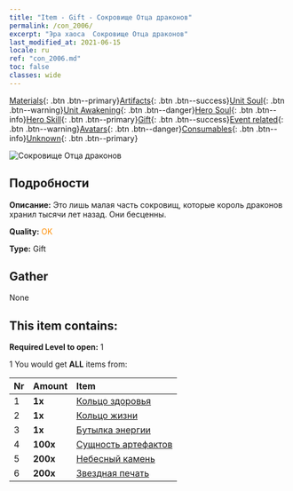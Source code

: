 ```yaml
---
title: "Item - Gift - Сокровище Отца драконов"
permalink: /con_2006/
excerpt: "Эра хаоса  Сокровище Отца драконов"
last_modified_at: 2021-06-15
locale: ru
ref: "con_2006.md"
toc: false
classes: wide
---
```

 [Materials](/ItemsRU/){: .btn .btn--primary}[Artifacts](/ItemsRU/Artifacts/){: .btn .btn--success}[Unit Soul](/ItemsRU/UnitSoul/){: .btn .btn--warning}[Unit Awakening](/ItemsRU/UnitAwakening/){: .btn .btn--danger}[Hero Soul](/ItemsRU/HeroSoul/){: .btn .btn--info}[Hero Skill](/ItemsRU/HeroSkill/){: .btn .btn--primary}[Gift](/ItemsRU/Gift/){: .btn .btn--success}[Event related](/ItemsRU/Events/){: .btn .btn--warning}[Avatars](/ItemsRU/Avatars/){: .btn .btn--danger}[Consumables](/ItemsRU/Consumables/){: .btn .btn--info}[Unknown](/ItemsRU/Unknown/){: .btn .btn--primary}

 ![Сокровище Отца драконов](/images/t/BloodoftheDragon_1.png)

## Подробности
 **Описание:** Это лишь малая часть сокровищ, которые король драконов хранил тысячи лет назад. Они бесценны.

 **Quality:** <span style="color: #FF8C00">OK</span>

 **Type:** Gift

## Gather

  None

## This item contains:

 **Required Level to open:** 1

 1 You would get **ALL** items  from:

  | Nr | Amount |     Item    |
  |:---|:-------|:------------|
  | 1 |  **1x** | [Кольцо здоровья](/ItemsRU/art_106/) |  | 
  | 2 |  **1x** | [Кольцо жизни](/ItemsRU/art_107/) |  | 
  | 3 |  **1x** | [Бутылка энергии](/ItemsRU/art_108/) |  | 
  | 4 |  **100x** | [Сущность артефактов](/ItemsRU/con_761/) |  | 
  | 5 |  **200x** | [Небесный камень](/ItemsRU/art_188/) |  | 
  | 6 |  **200x** | [Звездная печать](/ItemsRU/con_876/) |  | 
